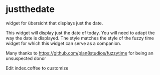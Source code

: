 # justthedate
widget for übersicht that displays just the date.

This widget will display just the date of today. You will need to adapt the way the date is displayed. The style matches the style of the fuzzy time widget for which this widget can serve as a companion.

Many thanks to https://github.com/plan8studios/fuzzytime for being an unsuspected donor

Edit index.coffee to customize
